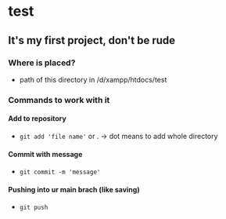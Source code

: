 # test
## It's my first project, don't be rude

### Where is placed?

- path of this directory in /d/xampp/htdocs/test

### Commands to work with it

#### **Add to repository** 

- `git add 'file name'` or . -> dot means to add whole directory

#### **Commit with message**

- `git commit -m 'message'`

#### **Pushing into ur main brach (like saving)**

- `git push`


